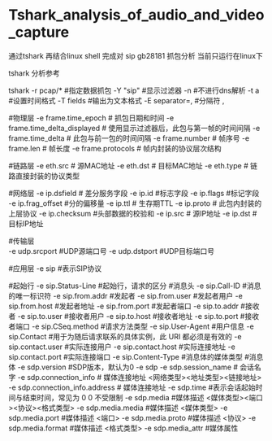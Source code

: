# Tshark_analysis_of_audio_and_video_capture
通过tshark 再结合linux shell 完成对 sip gb28181 抓包分析 
当前只运行在linux下



tshark 分析参考

tshark
-r pcap/*  #指定数据抓包
-Y "sip"  #显示过滤器
-n  #不进行dns解析
-t a  #设置时间格式
-T fields  #输出为文本格式
-E separator=,  #分隔符 ,

#物理层
-e frame.time_epoch  # 抓包日期和时间
-e frame.time_delta_displayed  # 使用显示过滤器后，此包与第一帧的时间间隔
-e frame.time_delta  # 此包与前一包的时间间隔
-e frame.number  # 帧序号
-e frame.len    # 帧长度
-e frame.protocols  # 帧内封装的协议层次结构  

#链路层
-e eth.src  # 源MAC地址
-e eth.dst  # 目标MAC地址
-e eth.type  # 链路直接封装的协议类型

#网络层
-e ip.dsfield # 差分服务字段
-e ip.id   #标志字段
-e ip.flags #标记字段
-e ip.frag_offset #分的偏移量
-e ip.ttl # 生存期TTL
-e ip.proto # 此包内封装的上层协议
-e ip.checksum #头部数据的校验和
-e ip.src   # 源IP地址
-e ip.dst  # 目标IP地址

#传输层   
-e udp.srcport   #UDP源端口号
-e udp.dstport   #UDP目标端口号

#应用层
-e sip #表示SIP协议

#起始行
-e sip.Status-Line #起始行，请求的区分
#消息头
-e sip.Call-ID  #消息的唯一标识符
-e sip.from.addr  #发起者
	-e sip.from.user #发起者用户
	-e sip.from.host #发起者地址
	-e sip.from.port #发起者端口
-e sip.to.addr    #接收者
	-e sip.to.user  #接收者用户
	-e sip.to.host  #接收者地址
	-e sip.to.port  #接收者端口
-e sip.CSeq.method  #请求方法类型
-e sip.User-Agent #用户信息
-e sip.Contact #用于为随后请求联系的具体实例，此 URI 都必须是有效的
	-e sip.contact.user #实际连接用户
	-e sip.contact.host #实际连接地址
	-e sip.contact.port #实际连接端口
-e sip.Content-Type #消息体的媒体类型
#消息体
-e sdp.version  #SDP版本，默认为0
-e sdp 
-e sdp.session_name # 会话名字
-e sdp.connection_info # 媒体连接地址 <网络类型><地址类型><链接地址>
	-e sdp.connection_info.address # 媒体连接地址 
-e sdp.time  #表示会话起始时间与结束时间，常见为 0 0  不受限制
-e sdp.media #媒体描述 <媒体类型><端口><协议><格式类型>
	-e sdp.media.media #媒体描述 <媒体类型>
	-e sdp.media.port  #媒体描述 <端口>
	-e sdp.media.proto #媒体描述 <协议>
	-e sdp.media.format #媒体描述 <格式类型>
-e sdp.media_attr  #媒体属性


